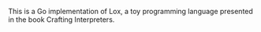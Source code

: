 This is a Go implementation of Lox, a toy programming language presented in the book Crafting Interpreters. 
